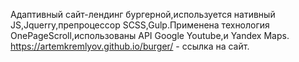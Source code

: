 Адаптивный сайт-лендинг бургерной,используется нативный JS,Jquerry,препроцессор SCSS,Gulp.Применена технология OnePageScroll,использованы API Google Youtube,и Yandex Maps.
https://artemkremlyov.github.io/burger/ - ссылка на сайт.
